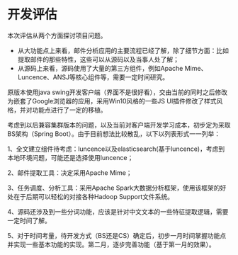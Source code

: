 # 开发评估
本次评估从两个方面探讨项目问题。
* 从大功能点上来看，邮件分析应用的主要流程已经了解，除了细节方面：比如提取邮件的那些特性，这些可以从源码以及当事人处了解；
* 从源码上来看，源码使用了大量的第三方组件，例如Apache Mime、Luncence、ANSJ等核心组件等，需要一定时间研究。

原版本使用java swing开发客户端（界面不是很好看），交由当前的同时之后修改为嵌套了Google浏览器的应用，采用Win10风格的一些JS UI插件修改了样式风格，并对功能点进行了一定的移植。

考虑到以后兼容集群版本的问题，以及当前对客户端开发学习成本，初步定为采取BS架构（Spring Boot）。由于目前想法比较散乱，以下以列表形式一一列举：

1、全文建立组件待考虑：luncence以及elasticsearch(基于luncence)，考虑到本地环境问题，可能还是选择使用luncence；

2、邮件提取工具：决定采用Apache Mime；

3、任务调度、分析工具：采用Apache Spark大数据分析框架，使用该框架的好处在于后期可以轻松的对接各种Hadoop Support文件系统。

4、源码还涉及到一些分词功能，应该是针对中文文本的一些特征提取逻辑，需要一定时间了解。

5、对于时间考量，待开发方式（BS还是CS）确定后，初步一月时间掌握功能点并实现一些基本功能的实现。第二月，逐步完善功能（基于第一月的效果）。

